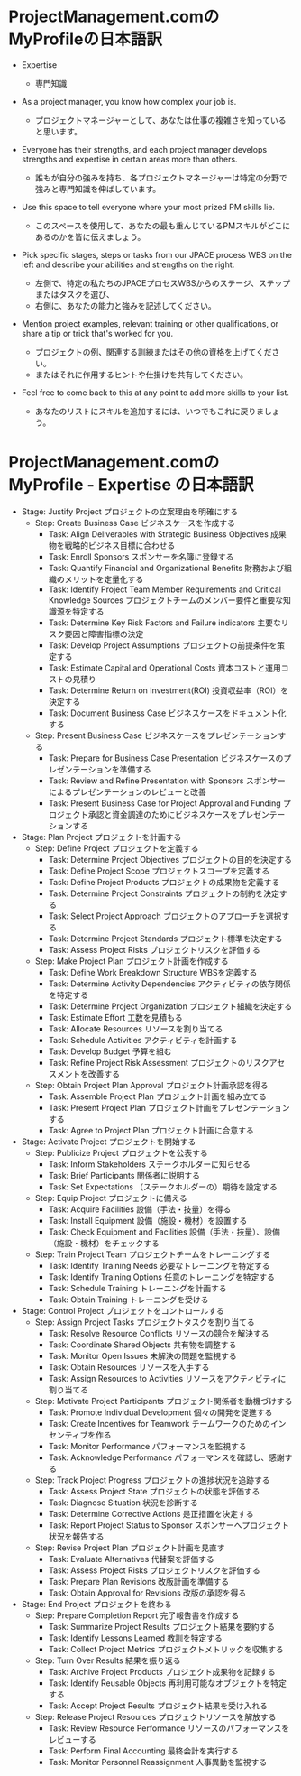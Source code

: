 # ProjectManagement.comのMyProfileの日本語訳

- Expertise
	- 専門知識

- As a project manager, you know how complex your job is.
	- プロジェクトマネージャーとして、あなたは仕事の複雑さを知っていると思います。
- Everyone has their strengths, and each project manager develops strengths and expertise in certain areas more than others.
	- 誰もが自分の強みを持ち、各プロジェクトマネージャーは特定の分野で強みと専門知識を伸ばしています。
- Use this space to tell everyone where your most prized PM skills lie.
	- このスペースを使用して、あなたの最も重んじているPMスキルがどこにあるのかを皆に伝えましょう。


- Pick specific stages, steps or tasks from our JPACE process WBS on the left and describe your abilities and strengths on the right.
	- 左側で、特定の私たちのJPACEプロセスWBSからのステージ、ステップまたはタスクを選び、
	- 右側に、あなたの能力と強みを記述してください。
- Mention project examples, relevant training or other qualifications, or share a tip or trick that's worked for you.
	- プロジェクトの例、関連する訓練またはその他の資格を上げてください。
	- またはそれに作用するヒントや仕掛けを共有してください。
- Feel free to come back to this at any point to add more skills to your list.
	- あなたのリストにスキルを追加するには、いつでもこれに戻りましょう。


# ProjectManagement.comの MyProfile - Expertise の日本語訳

- Stage: Justify Project  プロジェクトの立案理由を明確にする
	- Step: Create Business Case  ビジネスケースを作成する
		- Task: Align Deliverables with Strategic Business Objectives  成果物を戦略的ビジネス目標に合わせる
		- Task: Enroll Sponsors  スポンサーを名簿に登録する
		- Task: Quantify Financial and Organizational Benefits  財務および組織のメリットを定量化する
		- Task: Identify Project Team Member Requirements and Critical Knowledge Sources  プロジェクトチームのメンバー要件と重要な知識源を特定する
		- Task: Determine Key Risk Factors and Failure indicators  主要なリスク要因と障害指標の決定
		- Task: Develop Project Assumptions  プロジェクトの前提条件を策定する
		- Task: Estimate Capital and Operational Costs  資本コストと運用コストの見積り
		- Task: Determine Return on Investment(ROI)  投資収益率（ROI）を決定する
		- Task: Document Business Case  ビジネスケースをドキュメント化する
	- Step: Present Business Case  ビジネスケースをプレゼンテーションする
		- Task: Prepare for Business Case Presentation  ビジネスケースのプレゼンテーションを準備する
		- Task: Review and Refine Presentation with Sponsors  スポンサーによるプレゼンテーションのレビューと改善
		- Task: Present Business Case for Project Approval and Funding  プロジェクト承認と資金調達のためにビジネスケースをプレゼンテーションする
- Stage: Plan Project  プロジェクトを計画する
	- Step: Define Project  プロジェクトを定義する
		- Task: Determine Project Objectives  プロジェクトの目的を決定する
		- Task: Define Project Scope  プロジェクトスコープを定義する
		- Task: Define Project Products  プロジェクトの成果物を定義する
		- Task: Determine Project Constraints  プロジェクトの制約を決定する
		- Task: Select Project Approach  プロジェクトのアプローチを選択する
		- Task: Determine Project Standards  プロジェクト標準を決定する
		- Task: Assess Project Risks  プロジェクトリスクを評価する
	- Step: Make Project Plan  プロジェクト計画を作成する
		- Task: Define Work Breakdown Structure  WBSを定義する
		- Task: Determine Activity Dependencies  アクティビティの依存関係を特定する
		- Task: Determine Project Organization  プロジェクト組織を決定する
		- Task: Estimate Effort  工数を見積もる
		- Task: Allocate Resources  リソースを割り当てる
		- Task: Schedule Activities  アクティビティを計画する
		- Task: Develop Budget  予算を組む
		- Task: Refine Project Risk Assessment  プロジェクトのリスクアセスメントを改善する
	- Step: Obtain Project Plan Approval  プロジェクト計画承認を得る
		- Task: Assemble Project Plan  プロジェクト計画を組み立てる
		- Task: Present Project Plan  プロジェクト計画をプレゼンテーションする
		- Task: Agree to Project Plan  プロジェクト計画に合意する
- Stage: Activate Project  プロジェクトを開始する
	- Step: Publicize Project  プロジェクトを公表する
		- Task: Inform Stakeholders  ステークホルダーに知らせる
		- Task: Brief Participants  関係者に説明する
		- Task: Set Expectations  （ステークホルダーの）期待を設定する
	- Step: Equip Project  プロジェクトに備える
		- Task: Acquire Facilities  設備（手法・技量）を得る
		- Task: Install Equipment  設備（施設・機材）を設置する
		- Task: Check Equipment and Facilities  設備（手法・技量）、設備（施設・機材）をチェックする
	- Step: Train Project Team  プロジェクトチームをトレーニングする
		- Task: Identify Training Needs  必要なトレーニングを特定する
		- Task: Identify Training Options  任意のトレーニングを特定する
		- Task: Schedule Training  トレーニングを計画する
		- Task: Obtain Training  トレーニングを受ける
- Stage: Control Project  プロジェクトをコントロールする
	- Step: Assign Project Tasks  プロジェクトタスクを割り当てる
		- Task: Resolve Resource Conflicts  リソースの競合を解決する
		- Task: Coordinate Shared Objects  共有物を調整する
		- Task: Monitor Open Issues  未解決の問題を監視する
		- Task: Obtain Resources  リソースを入手する
		- Task: Assign Resources to Activities  リソースをアクティビティに割り当てる
	- Step: Motivate Project Participants  プロジェクト関係者を動機づけする
		- Task: Promote Individual Development  個々の開発を促進する
		- Task: Create Incentives for Teamwork  チームワークのためのインセンティブを作る
		- Task: Monitor Performance  パフォーマンスを監視する
		- Task: Acknowledge Performance  パフォーマンスを確認し、感謝する
	- Step: Track Project Progress  プロジェクトの進捗状況を追跡する
		- Task: Assess Project State  プロジェクトの状態を評価する
		- Task: Diagnose Situation  状況を診断する
		- Task: Determine Corrective Actions  是正措置を決定する
		- Task: Report Project Status to Sponsor  スポンサーへプロジェクト状況を報告する
	- Step: Revise Project Plan  プロジェクト計画を見直す
		- Task: Evaluate Alternatives  代替案を評価する
		- Task: Assess Project Risks  プロジェクトリスクを評価する
		- Task: Prepare Plan Revisions  改版計画を準備する
		- Task: Obtain Approval for Revisions  改版の承認を得る
- Stage: End Project  プロジェクトを終わる
	- Step: Prepare Completion Report  完了報告書を作成する
		- Task: Summarize Project Results  プロジェクト結果を要約する
		- Task: Identify Lessons Learned  教訓を特定する
		- Task: Collect Project Metrics  プロジェクトメトリックを収集する
	- Step: Turn Over Results  結果を振り返る
		- Task: Archive Project Products  プロジェクト成果物を記録する
		- Task: Identify Reusable Objects  再利用可能なオブジェクトを特定する
		- Task: Accept Project Results  プロジェクト結果を受け入れる
	- Step: Release Project Resources  プロジェクトリソースを解放する
		- Task: Review Resource Performance  リソースのパフォーマンスをレビューする
		- Task: Perform Final Accounting  最終会計を実行する
		- Task: Monitor Personnel Reassignment  人事異動を監視する

